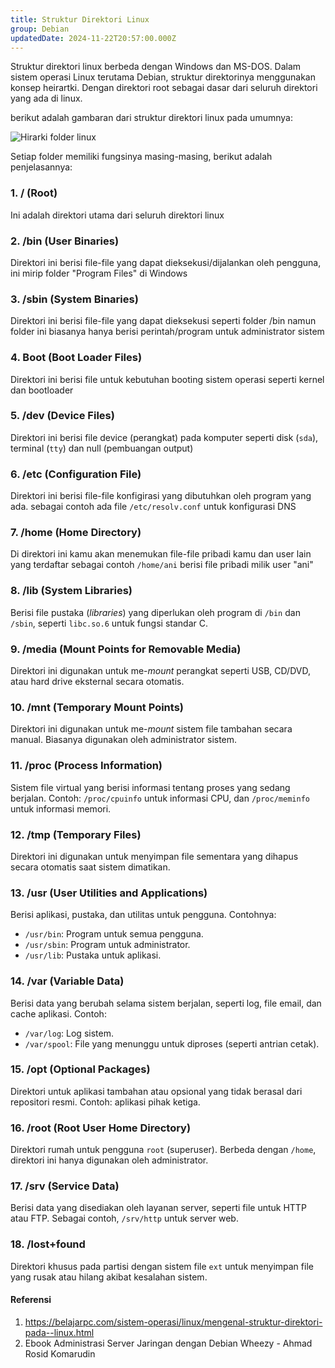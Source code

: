 ```yaml
---
title: Struktur Direktori Linux
group: Debian
updatedDate: 2024-11-22T20:57:00.000Z
---
```

Struktur direktori linux berbeda dengan Windows dan MS-DOS. Dalam sistem operasi Linux terutama Debian, struktur direktorinya menggunakan konsep heirartki. Dengan direktori root sebagai dasar dari seluruh direktori yang ada di linux.


berikut adalah gambaran dari struktur direktori linux pada umumnya:


![Hirarki folder linux](https://box.andka.my.id/linux_folder_hierarchy.png)


Setiap folder memiliki fungsinya masing-masing, berikut adalah penjelasannya:


### 1. / (Root)


Ini adalah direktori utama dari seluruh direktori linux


### 2. /bin (User Binaries)


Direktori ini berisi file-file yang dapat dieksekusi/dijalankan oleh pengguna, ini mirip folder "Program Files" di Windows


### 3. /sbin (System Binaries)


Direktori ini berisi file-file yang dapat dieksekusi seperti folder /bin namun folder ini biasanya hanya berisi perintah/program untuk administrator sistem


### 4. Boot (Boot Loader Files)


Direktori ini berisi file untuk kebutuhan booting sistem operasi seperti kernel dan bootloader


### 5. /dev (Device Files)


Direktori ini berisi file device (perangkat) pada komputer seperti disk (`sda`), terminal (`tty`) dan null (pembuangan output)


### 6. /etc (Configuration File)


Direktori ini berisi file-file konfigirasi yang dibutuhkan oleh program yang ada. sebagai contoh ada file `/etc/resolv.conf` untuk konfigurasi DNS


### 7. /home (Home Directory)


Di direktori ini kamu akan menemukan file-file pribadi kamu dan user lain yang terdaftar sebagai contoh `/home/ani` berisi file pribadi milik user "ani"


### 8. /lib (System Libraries)


Berisi file pustaka (*libraries*) yang diperlukan oleh program di `/bin` dan `/sbin`, seperti `libc.so.6` untuk fungsi standar C.


### 9. /media (Mount Points for Removable Media)


Direktori ini digunakan untuk me-*mount* perangkat seperti USB, CD/DVD, atau hard drive eksternal secara otomatis.


### 10. /mnt (Temporary Mount Points)


Direktori ini digunakan untuk me-*mount* sistem file tambahan secara manual. Biasanya digunakan oleh administrator sistem.


### 11. /proc (Process Information)


Sistem file virtual yang berisi informasi tentang proses yang sedang berjalan. Contoh: `/proc/cpuinfo` untuk informasi CPU, dan `/proc/meminfo` untuk informasi memori.


### 12. /tmp (Temporary Files)


Direktori ini digunakan untuk menyimpan file sementara yang dihapus secara otomatis saat sistem dimatikan.


### 13. /usr (User Utilities and Applications)


Berisi aplikasi, pustaka, dan utilitas untuk pengguna. Contohnya:
- `/usr/bin`: Program untuk semua pengguna.
- `/usr/sbin`: Program untuk administrator.
- `/usr/lib`: Pustaka untuk aplikasi.


### 14. /var (Variable Data)


Berisi data yang berubah selama sistem berjalan, seperti log, file email, dan cache aplikasi. Contoh:
- `/var/log`: Log sistem.
- `/var/spool`: File yang menunggu untuk diproses (seperti antrian cetak).


### 15. /opt (Optional Packages)


Direktori untuk aplikasi tambahan atau opsional yang tidak berasal dari repositori resmi. Contoh: aplikasi pihak ketiga.


### 16. /root (Root User Home Directory)


Direktori rumah untuk pengguna `root` (superuser). Berbeda dengan `/home`, direktori ini hanya digunakan oleh administrator.


### 17. /srv (Service Data)


Berisi data yang disediakan oleh layanan server, seperti file untuk HTTP atau FTP. Sebagai contoh, `/srv/http` untuk server web.


### 18. /lost+found


Direktori khusus pada partisi dengan sistem file `ext` untuk menyimpan file yang rusak atau hilang akibat kesalahan sistem.



#### Referensi
1. https://belajarpc.com/sistem-operasi/linux/mengenal-struktur-direktori-pada--linux.html
2. Ebook Administrasi Server Jaringan dengan Debian Wheezy - Ahmad Rosid Komarudin

